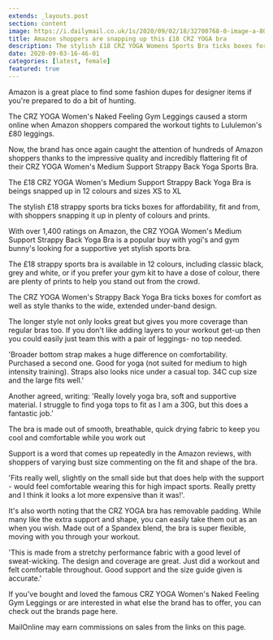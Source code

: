 ```yaml
---
extends: _layouts.post
section: content
image: https://i.dailymail.co.uk/1s/2020/09/02/18/32700768-0-image-a-80_1599066257748.jpg 
title: Amazon shoppers are snapping up this £18 CRZ YOGA bra 
description: The stylish £18 CRZ YOGA Womens Sports Bra ticks boxes for affordability, fit and form, with shoppers snapping it up in plenty of stylish colours and prints. 
date: 2020-09-03-16-46-01 
categories: [latest, female] 
featured: true 
--- 
```

Amazon is a great place to find some fashion dupes for designer items if you're prepared to do a bit of hunting. 

The CRZ YOGA Women's Naked Feeling Gym Leggings caused a storm online when Amazon shoppers compared the workout tights to Lululemon's £80 leggings. 

Now, the brand has once again caught the attention of hundreds of Amazon shoppers thanks to the impressive quality and incredibly flattering fit of their CRZ YOGA Women's Medium Support Strappy Back Yoga Sports Bra.  

The £18 CRZ YOGA Women's Medium Support Strappy Back Yoga Bra is beings snapped up in 12 colours and sizes XS to XL 

The stylish £18 strappy sports bra ticks boxes for affordability, fit and from, with shoppers snapping it up in plenty of colours and prints. 

With over 1,400 ratings on Amazon, the CRZ YOGA Women's Medium Support Strappy Back Yoga Bra is a popular buy with yogi's and gym bunny's looking for a supportive yet stylish sports bra.  

The £18 strappy sports bra is available in 12 colours, including classic black, grey and white, or if you prefer your gym kit to have a dose of colour, there are plenty of prints to help you stand out from the crowd. 

The CRZ YOGA Women's Strappy Back Yoga Bra ticks boxes for comfort as well as style thanks to the wide, extended under-band design. 

The longer style not only looks great but gives you more coverage than regular bras too. If you don't like adding layers to your workout get-up then you could easily just team this with a pair of leggings- no top needed.

'Broader bottom strap makes a huge difference on comfortability. Purchased a second one. Good for yoga (not suited for medium to high intensity training). Straps also looks nice under a casual top. 34C cup size and the large fits well.'

Another agreed, writing: 'Really lovely yoga bra, soft and supportive material. I struggle to find yoga tops to fit as I am a 30G, but this does a fantastic job.'

The bra is made out of smooth, breathable, quick drying fabric to keep you cool and comfortable while you work out 

Support is a word that comes up repeatedly in the Amazon reviews, with shoppers of varying bust size commenting on the fit and shape of the bra.  

'Fits really well, slightly on the small side but that does help with the support - would feel comfortable wearing this for high impact sports. Really pretty and I think it looks a lot more expensive than it was!'.

It's also worth noting that the CRZ YOGA bra has removable padding. While many like the extra support and shape, you can easily take them out as an when you wish. Made out of a Spandex blend, the bra is super flexible, moving with you through your workout.

'This is made from a stretchy performance fabric with a good level of sweat-wicking. The design and coverage are great. Just did a workout and felt comfortable throughout. Good support and the size guide given is accurate.'

If you've bought and loved the famous CRZ YOGA Women's Naked Feeling Gym Leggings or are interested in what else the brand has to offer, you can check out the brands page here. 

MailOnline may earn commissions on sales from the links on this page.      

